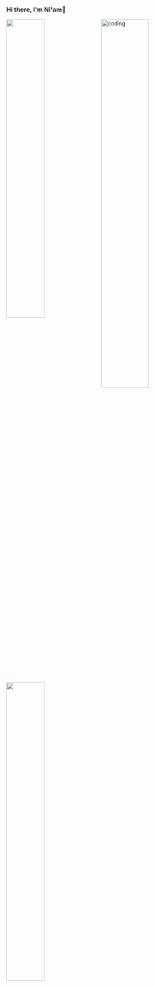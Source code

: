 ### Hi there, I'm Ni'am👋


<img align="right" alt="coding" width="50%" src = "https://cdn.dribbble.com/users/416610/screenshots/4801105/media/be031f8d02ca8cc404d44be54ee2c493.gif"/>

<img align="left" width="45%" src = "https://github-readme-stats.vercel.app/api?username=cchoirun&theme=vue&show_icons=true"/>
<img align="left" width="45%" src = "https://github-readme-stats.vercel.app/api/top-langs/?username=cchoirun&layout=compact"/>


<!-- 
<img  width="10%" src="https://raw.githubusercontent.com/github/explore/180320cffc25f4ed1bbdfd33d4db3a66eeeeb358/topics/c/c.png"/>
<img  width="10%" src="https://raw.githubusercontent.com/github/explore/180320cffc25f4ed1bbdfd33d4db3a66eeeeb358/topics/cpp/cpp.png"/>
<img  width="10%" src="https://raw.githubusercontent.com/github/explore/180320cffc25f4ed1bbdfd33d4db3a66eeeeb358/topics/python/python.png"/> -->

<!-- <img align="right" alt="C++" src = "https://img.shields.io/badge/c++-%2300599C.svg?style=for-the-badge&logo=c%2B%2B&logoColor=ffdd54"/>
<img align="right" alt="Python" src = "https://img.shields.io/badge/python-3670A0?style=for-the-badge&logo=python&logoColor=ffdd54"/> -->


